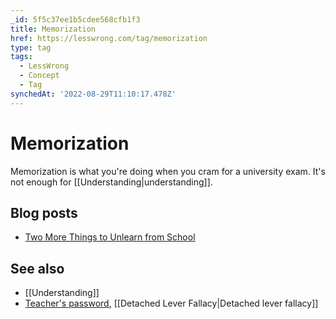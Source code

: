 ```yaml
---
_id: 5f5c37ee1b5cdee568cfb1f3
title: Memorization
href: https://lesswrong.com/tag/memorization
type: tag
tags:
  - LessWrong
  - Concept
  - Tag
synchedAt: '2022-08-29T11:10:17.478Z'
---
```

# Memorization

Memorization is what you're doing when you cram for a university exam. It's not enough for [[Understanding|understanding]].

Blog posts
----------

*   [Two More Things to Unlearn from School](http://lesswrong.com/lw/i2/two_more_things_to_unlearn_from_school/)

See also
--------

*   [[Understanding]]
*   [Teacher's password](https://wiki.lesswrong.com/wiki/Teacher's_password), [[Detached Lever Fallacy|Detached lever fallacy]]